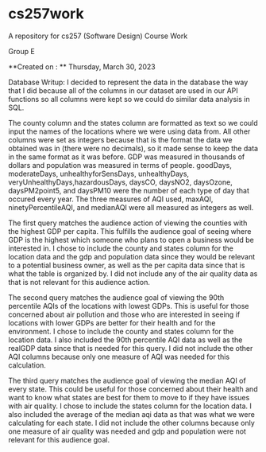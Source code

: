# cs257work

A repository for cs257 (Software Design) Course Work

Group E

**Created on : ** Thursday, March 30, 2023

Database Writup: 
I decided to represent the data in the database the way that I did because all of the columns in our dataset are used in our API functions so all columns were kept so we could do similar data analysis in SQL. 

The county column and the states column are formatted as text so we could input the names of the locations where we were using data from. All other columns were set as integers because that is the format the data we obtained was in (there were no decimals), so it made sense to keep the data in the same format as it was before. GDP was measured in thousands of dollars and population was measured in terms of people.  goodDays, moderateDays, unhealthyforSensDays, unhealthyDays, veryUnhealthyDays,hazardousDays, daysCO, daysNO2, daysOzone, daysPM2point5, and daysPM10 were the number of each type of day that occured every year. The three measures of AQI used, maxAQI, ninetyPercentileAQI, and medianAQI were all measured as integers as well.

The first query matches the audience action of viewing the counties with the highest GDP per capita. This fulfills the audience goal of seeing where GDP is the highest which someone who plans to open a business would be interested in. I chose to include the county and states column for the location data and the gdp and population data since they would be relevant to a potential business owner, as well as the per capita data since that is what the table is organized by. I did not include any of the air quality data as that is not relevant for this audience action.

The second query matches the audience goal of viewing the 90th percentile AQIs of the locations with lowest GDPs. This is useful for those concerned about air pollution and those who are interested in seeing if locations with lower GDPs are better for their health and for the environment.  I chose to include the county and states column for the location data. I also included the 90th percentile AQI data as well as the realGDP data since that is needed for this query. I did not include the other AQI columns because only one measure of AQI was needed for this calculation. 

The third query matches the audience goal of viewing the median AQI of every state. This could be useful for those concerned about their health and want to know what states are best for them to move to if they have issues with air quality. I chose to include the states column for the location data. I also included the average of the median aqi data as that was what we were calculating for each state. I did not include the other columns because only one measure of air quality was needed and gdp and population were not relevant for this audience goal.


